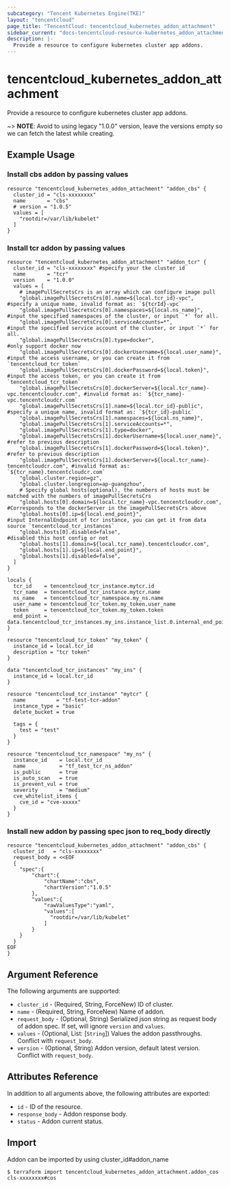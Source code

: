 ```yaml
---
subcategory: "Tencent Kubernetes Engine(TKE)"
layout: "tencentcloud"
page_title: "TencentCloud: tencentcloud_kubernetes_addon_attachment"
sidebar_current: "docs-tencentcloud-resource-kubernetes_addon_attachment"
description: |-
  Provide a resource to configure kubernetes cluster app addons.
---
```


# tencentcloud_kubernetes_addon_attachment

Provide a resource to configure kubernetes cluster app addons.

~> **NOTE**: Avoid to using legacy "1.0.0" version, leave the versions empty so we can fetch the latest while creating.

## Example Usage

### Install cbs addon by passing values

```hcl
resource "tencentcloud_kubernetes_addon_attachment" "addon_cbs" {
  cluster_id = "cls-xxxxxxxx"
  name       = "cbs"
  # version = "1.0.5"
  values = [
    "rootdir=/var/lib/kubelet"
  ]
}
```

### Install tcr addon by passing values

```hcl
resource "tencentcloud_kubernetes_addon_attachment" "addon_tcr" {
  cluster_id = "cls-xxxxxxxx" #specify your tke cluster id
  name       = "tcr"
  version    = "1.0.0"
  values = [
    # imagePullSecretsCrs is an array which can configure image pull
    "global.imagePullSecretsCrs[0].name=${local.tcr_id}-vpc",                              #specify a unique name, invalid format as: `${tcrId}-vpc`
    "global.imagePullSecretsCrs[0].namespaces=${local.ns_name}",                           #input the specified namespaces of the cluster, or input `*` for all.
    "global.imagePullSecretsCrs[0].serviceAccounts=*",                                     #input the specified service account of the cluster, or input `*` for all.
    "global.imagePullSecretsCrs[0].type=docker",                                           #only support docker now
    "global.imagePullSecretsCrs[0].dockerUsername=${local.user_name}",                     #input the access username, or you can create it from `tencentcloud_tcr_token`
    "global.imagePullSecretsCrs[0].dockerPassword=${local.token}",                         #input the access token, or you can create it from `tencentcloud_tcr_token`
    "global.imagePullSecretsCrs[0].dockerServer=${local.tcr_name}-vpc.tencentcloudcr.com", #invalid format as: `${tcr_name}-vpc.tencentcloudcr.com`
    "global.imagePullSecretsCrs[1].name=${local.tcr_id}-public",                           #specify a unique name, invalid format as: `${tcr_id}-public`
    "global.imagePullSecretsCrs[1].namespaces=${local.ns_name}",
    "global.imagePullSecretsCrs[1].serviceAccounts=*",
    "global.imagePullSecretsCrs[1].type=docker",
    "global.imagePullSecretsCrs[1].dockerUsername=${local.user_name}",                 #refer to previous description
    "global.imagePullSecretsCrs[1].dockerPassword=${local.token}",                     #refer to previous description
    "global.imagePullSecretsCrs[1].dockerServer=${local.tcr_name}-tencentcloudcr.com", #invalid format as: `${tcr_name}.tencentcloudcr.com`
    "global.cluster.region=gz",
    "global.cluster.longregion=ap-guangzhou",
    # Specify global hosts(optional), the numbers of hosts must be matched with the numbers of imagePullSecretsCrs
    "global.hosts[0].domain=${local.tcr_name}-vpc.tencentcloudcr.com", #Corresponds to the dockerServer in the imagePullSecretsCrs above
    "global.hosts[0].ip=${local.end_point}",                           #input InternalEndpoint of tcr instance, you can get it from data source `tencentcloud_tcr_instances`
    "global.hosts[0].disabled=false",                                  #disabled this host config or not
    "global.hosts[1].domain=${local.tcr_name}.tencentcloudcr.com",
    "global.hosts[1].ip=${local.end_point}",
    "global.hosts[1].disabled=false",
  ]
}

locals {
  tcr_id    = tencentcloud_tcr_instance.mytcr.id
  tcr_name  = tencentcloud_tcr_instance.mytcr.name
  ns_name   = tencentcloud_tcr_namespace.my_ns.name
  user_name = tencentcloud_tcr_token.my_token.user_name
  token     = tencentcloud_tcr_token.my_token.token
  end_point = data.tencentcloud_tcr_instances.my_ins.instance_list.0.internal_end_point
}

resource "tencentcloud_tcr_token" "my_token" {
  instance_id = local.tcr_id
  description = "tcr token"
}

data "tencentcloud_tcr_instances" "my_ins" {
  instance_id = local.tcr_id
}

resource "tencentcloud_tcr_instance" "mytcr" {
  name          = "tf-test-tcr-addon"
  instance_type = "basic"
  delete_bucket = true

  tags = {
    test = "test"
  }
}

resource "tencentcloud_tcr_namespace" "my_ns" {
  instance_id    = local.tcr_id
  name           = "tf_test_tcr_ns_addon"
  is_public      = true
  is_auto_scan   = true
  is_prevent_vul = true
  severity       = "medium"
  cve_whitelist_items {
    cve_id = "cve-xxxxx"
  }
}
```

### Install new addon by passing spec json to req_body directly

```hcl
resource "tencentcloud_kubernetes_addon_attachment" "addon_cbs" {
  cluster_id   = "cls-xxxxxxxx"
  request_body = <<EOF
  {
    "spec":{
        "chart":{
            "chartName":"cbs",
            "chartVersion":"1.0.5"
        },
        "values":{
            "rawValuesType":"yaml",
            "values":[
              "rootdir=/var/lib/kubelet"
            ]
        }
    }
  }
EOF
}
```

## Argument Reference

The following arguments are supported:

* `cluster_id` - (Required, String, ForceNew) ID of cluster.
* `name` - (Required, String, ForceNew) Name of addon.
* `request_body` - (Optional, String) Serialized json string as request body of addon spec. If set, will ignore `version` and `values`.
* `values` - (Optional, List: [`String`]) Values the addon passthroughs. Conflict with `request_body`.
* `version` - (Optional, String) Addon version, default latest version. Conflict with `request_body`.

## Attributes Reference

In addition to all arguments above, the following attributes are exported:

* `id` - ID of the resource.
* `response_body` - Addon response body.
* `status` - Addon current status.


## Import

Addon can be imported by using cluster_id#addon_name
```
$ terraform import tencentcloud_kubernetes_addon_attachment.addon_cos cls-xxxxxxxx#cos
```

